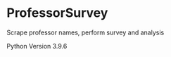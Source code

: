 # ProfessorSurvey
Scrape professor names, perform survey and analysis










Python Version 3.9.6